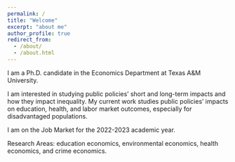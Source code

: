 ```yaml
---
permalink: /
title: "Welcome"
excerpt: "about me"
author_profile: true
redirect_from: 
  - /about/
  - /about.html
---
```


I am a Ph.D. candidate in the Economics Department at Texas A&M University.

I am interested in studying public policies’ short and long-term impacts and how they impact inequality. My current work studies public policies’ impacts on education, health, and labor market outcomes, especially for disadvantaged populations.

I am on the Job Market for the 2022-2023 academic year.

Research Areas: education economics, environmental economics, health economics, and crime economics.


